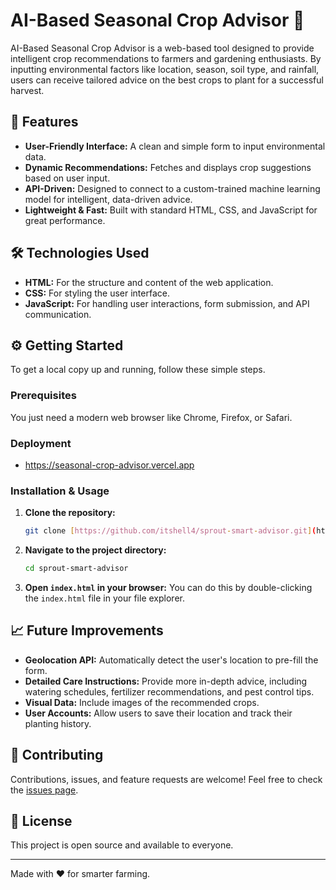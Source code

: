 # AI-Based Seasonal Crop Advisor 🌱

AI-Based Seasonal Crop Advisor is a web-based tool designed to provide intelligent crop recommendations to farmers and gardening enthusiasts. By inputting environmental factors like location, season, soil type, and rainfall, users can receive tailored advice on the best crops to plant for a successful harvest.

## 🚀 Features

* **User-Friendly Interface:** A clean and simple form to input environmental data.
* **Dynamic Recommendations:** Fetches and displays crop suggestions based on user input.
* **API-Driven:** Designed to connect to a custom-trained machine learning model for intelligent, data-driven advice.
* **Lightweight & Fast:** Built with standard HTML, CSS, and JavaScript for great performance.

## 🛠️ Technologies Used

* **HTML:** For the structure and content of the web application.
* **CSS:** For styling the user interface.
* **JavaScript:** For handling user interactions, form submission, and API communication.

## ⚙️ Getting Started

To get a local copy up and running, follow these simple steps.

### Prerequisites

You just need a modern web browser like Chrome, Firefox, or Safari.

### Deployment
*  https://seasonal-crop-advisor.vercel.app
### Installation & Usage

1.  **Clone the repository:**
    ```sh
    git clone [https://github.com/itshell4/sprout-smart-advisor.git](https://github.com/itshell4/sprout-smart-advisor.git)
    ```
2.  **Navigate to the project directory:**
    ```sh
    cd sprout-smart-advisor
    ```
3.  **Open `index.html` in your browser:**
    You can do this by double-clicking the `index.html` file in your file explorer.

## 📈 Future Improvements

* **Geolocation API:** Automatically detect the user's location to pre-fill the form.
* **Detailed Care Instructions:** Provide more in-depth advice, including watering schedules, fertilizer recommendations, and pest control tips.
* **Visual Data:** Include images of the recommended crops.
* **User Accounts:** Allow users to save their location and track their planting history.

## 🤝 Contributing

Contributions, issues, and feature requests are welcome! Feel free to check the [issues page](https://github.com/itshell4/sprout-smart-advisor/issues).

## 📄 License

This project is open source and available to everyone.

---
Made with ❤️ for smarter farming.
